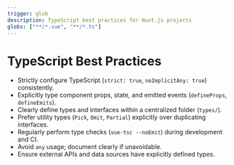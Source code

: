 ```yaml
---
trigger: glob
description: TypeScript best practices for Nuxt.js projects
globs: ["**/*.vue", "**/*.ts"]
---
```


# TypeScript Best Practices

- Strictly configure TypeScript (`strict: true`, `noImplicitAny: true`) consistently.
- Explicitly type component props, state, and emitted events (`defineProps`, `defineEmits`).
- Clearly define types and interfaces within a centralized folder (`types/`).
- Prefer utility types (`Pick`, `Omit`, `Partial`) explicitly over duplicating interfaces.
- Regularly perform type checks (`vue-tsc --noEmit`) during development and CI.
- Avoid `any` usage; document clearly if unavoidable.
- Ensure external APIs and data sources have explicitly defined types.